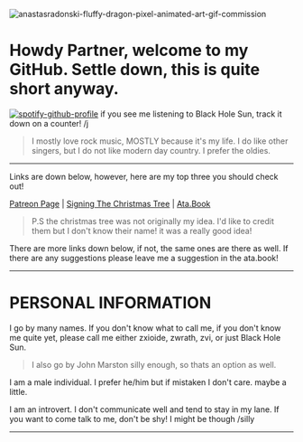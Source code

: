 ![anastasradonski-fluffy-dragon-pixel-animated-art-gif-commission](https://github.com/user-attachments/assets/5155340f-9f63-40e0-b979-dcb69f7da642)

# Howdy Partner, welcome to my GitHub. Settle down, this is quite short anyway.

[![spotify-github-profile](https://spotify-github-profile.kittinanx.com/api/view?uid=314lk5plcho6tynqye2qelu5zs5m&cover_image=true&theme=novatorem&show_offline=true&background_color=444040&interchange=true&bar_color=bdcbd6&bar_color_cover=false)](https://spotify-github-profile.kittinanx.com/api/view?uid=314lk5plcho6tynqye2qelu5zs5m&redirect=true) if you see me listening to Black Hole Sun, track it down on a counter! /j

>I mostly love rock music, MOSTLY because it's my life. I do like other singers, but I do not like modern day country. I prefer the oldies.

________________________________________________________________________

Links are down below, however, here are my top three you should check out!

[Patreon Page](https://www.patreon.com/c/user/posts?u=85089921) | [Signing The Christmas Tree](https://colormytree.me/2024/01JE2XWHK1YHZ7CY10Q7036SDX) | [Ata.Book](https://zxioide.atabook.org/)

>P.S the christmas tree was not originally my idea. I'd like to credit them but I don't know their name! it was a really good idea!

There are more links down below, if not, the same ones are there as well. If there are any suggestions please leave me a suggestion in the ata.book!

________________________________________________________________________

# PERSONAL INFORMATION

I go by many names. If you don't know what to call me, if you don't know me quite yet, please call me either zxioide, zwrath, zvi, or just Black Hole Sun. 
>I also go by John Marston silly enough, so thats an option as well.

I am a male individual. I prefer he/him but if mistaken I don't care. maybe a little. 

I am an introvert. I don't communicate well and tend to stay in my lane. If you want to come talk to me, don't be shy! I might be though /silly

________________________________________________________________________
